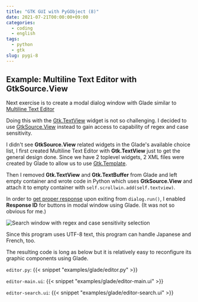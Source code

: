 ```yaml
---
title: "GTK GUI with PyGObject (8)"
date: 2021-07-21T00:00:00+09:00
categories:
  - coding
  - english
tags:
  - python
  - gtk
slug: pygi-8
---
```



## Example: Multiline Text Editor with GtkSource.View

Next exercise is to create a modal dialog window with Glade similar to [Multiline Text Editor](https://python-gtk-3-tutorial.readthedocs.io/en/latest/textview.html)

Doing this with the
[Gtk.TextView](https://lazka.github.io/pgi-docs/Gtk-3.0/classes/TextView.html)
widget is not so challenging. I decided to use
[GtkSource.View](https://lazka.github.io/pgi-docs/GtkSource-3.0/classes/View.html)
instead to gain access to capability of regex and case sensitivity.

I didn't see __GtkSource.View__ related widgets in the Glade's available choice list, I first created Multiline Text Editor with __Gtk.TextView__ just to get the general design done.
Since we have 2 toplevel widgets, 2 XML files were created by Glade to allow us to use
[Gtk.Template](htt__GtkSource.View__ps://pygobject.readthedocs.io/en/latest/guide/gtk_template.html).

Then I removed __Gtk.TextView__ and  __Gtk.TextBuffer__ from Glade and left
empty container and wrote code in Python which uses __GtkSource.View__ and
attach it to empty container with `self.scrollwin.add(self.textview)`.

In order to [get proper response](https://lazka.github.io/pgi-docs/Gtk-3.0/classes/Dialog.html#Gtk.Dialog.run)
upon exiting from `dialog.run()`, I enabled __Response ID__ for buttons in modal window using Glade.  (It was not so obvious for me.)

![Search window with regex and case sensitivity selection](/img/editor.png)

Since this program uses UTF-8 text, this program can handle Japanese and French, too.

The resulting code is long as below but it is relatively easy to reconfigure its graphic components using Glade.

`editor.py`:
{{< snippet "examples/glade/editor.py" >}}

`editor-main.ui`:
{{< snippet "examples/glade/editor-main.ui" >}}

`editor-search.ui`:
{{< snippet "examples/glade/editor-search.ui" >}}


<!-- vim: set sw=2 sts=2 ai si et tw=79 ft=markdown: -->
